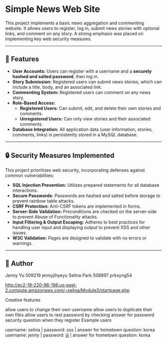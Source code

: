 # Simple News Web Site

This project implements a basic news aggregation and commenting website. It allows users to register, log in, submit news stories with optional links, and comment on any story. A strong emphasis was placed on implementing key web security measures.

---

## 🚀 Features

* **User Accounts:** Users can register with a username and a **securely hashed and salted password**, then log in.
* **Story Submission:** Registered users can submit news stories, which can include a title, body, and an associated link.
* **Commenting System:** Registered users can comment on any news story.
* **Role-Based Access:**
    * **Registered Users:** Can submit, edit, and delete their own stories and comments.
    * **Unregistered Users:** Can only view stories and their associated comments.
* **Database Integration:** All application data (user information, stories, comments, links) is persistently stored in a MySQL database.

---

## 🔒 Security Measures Implemented

This project prioritizes web security, incorporating defenses against common vulnerabilities:

* **SQL Injection Prevention:** Utilizes prepared statements for all database interactions.
* **Secure Passwords:** Passwords are hashed and salted before storage to prevent rainbow table attacks.
* **CSRF Protection:** Anti-CSRF tokens are implemented in forms.
* **Server-Side Validation:** Preconditions are checked on the server-side to prevent Abuse of Functionality attacks.
* **Input Filtering & Output Escaping:** Adheres to best practices for handling user input and displaying output to prevent XSS and other issues.
* **W3C Validation:** Pages are designed to validate with no errors or warnings.

---

## 👤 Author
Jenny Yu 509219 jennyjihyeyu Selina Park 508897 prksyng54

http://ec2-18-220-96-196.us-east-2.compute.amazonaws.com/~selina/Module3/startpage.php

Creative features

allow users to change their own username
allow users to duplicate their own files
allow users to rest password by checking answer for password security question when they register
Example users

username: selina | password: sss | answer for hometown question: korea
username: jenny | password: jjj | answer for hometown question: korea
